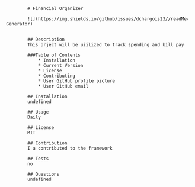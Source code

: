 

            # Financial Organizer 

            ![](https://img.shields.io/github/issues/dchargois23//readMe-Generator)
            
           
            ## Description
            This prject will be uiilized to track spending and bill pay

            ###Table of Contents
                * Installation
                * Current Version 
                * License
                * Contributing
                * User GitHub profile picture
                * User GitHub email
            
            ## Installation
            undefined

            ## Usage
            Daily

            ## License
            MIT

            ## Contribution
            I a contributed to the framework

            ## Tests
            no

            ## Questions
            undefined 
